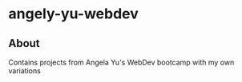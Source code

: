 # angely-yu-webdev

## About

Contains projects from Angela Yu's WebDev bootcamp with my own variations
